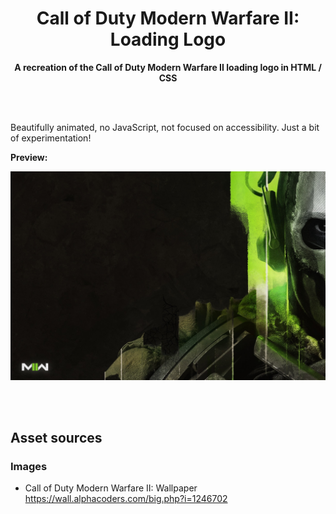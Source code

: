 <div align="center">

# Call of Duty Modern Warfare II: Loading Logo

**A recreation of the Call of Duty Modern Warfare II loading logo in HTML / CSS**

</div>

<br><br>

Beautifully animated, no JavaScript, not focused on accessibility. Just a bit of experimentation!

**Preview:**

![Preview](./docs/preview.jpg)

<br><br>

## Asset sources

### Images

- Call of Duty Modern Warfare II: Wallpaper<br>
  https://wall.alphacoders.com/big.php?i=1246702
